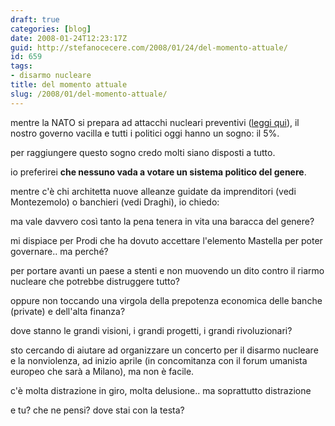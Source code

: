 ```yaml
---
draft: true
categories: [blog]
date: 2008-01-24T12:23:17Z
guid: http://stefanocecere.com/2008/01/24/del-momento-attuale/
id: 659
tags:
- disarmo nucleare
title: del momento attuale
slug: /2008/01/del-momento-attuale/
---
```


mentre la NATO si prepara ad attacchi nucleari preventivi ([leggi qui](http://www.terra2.tv/2008/01/24/la-nato-pronta-ad-attacchi-nucleari-preventivi/)), il nostro governo vacilla e tutti i politici oggi hanno un sogno: il 5%.

per raggiungere questo sogno credo molti siano disposti a tutto.
  
io preferirei **che nessuno vada a votare un sistema politico del genere**.

mentre c'è chi architetta nuove alleanze guidate da imprenditori (vedi Montezemolo) o banchieri (vedi Draghi), io chiedo:
  
ma vale davvero così tanto la pena tenera in vita una baracca del genere?
  
mi dispiace per Prodi che ha dovuto accettare l'elemento Mastella per poter governare.. ma perché?
  
per portare avanti un paese a stenti e non muovendo un dito contro il riarmo nucleare che potrebbe distruggere tutto?
  
oppure non toccando una virgola della prepotenza economica delle banche (private) e dell'alta finanza?

dove stanno le grandi visioni, i grandi progetti, i grandi rivoluzionari?

sto cercando di aiutare ad organizzare un concerto per il disarmo nucleare e la nonviolenza, ad inizio aprile (in concomitanza con il forum umanista europeo che sarà a Milano), ma non è facile.
  
c'è molta distrazione in giro, molta delusione.. ma soprattutto distrazione

e tu? che ne pensi? dove stai con la testa?